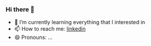 ### Hi there 👋

- 🌱 I’m currently learning everything that I interested in
- 📫 How to reach me: [linkedin](https://www.linkedin.com/in/dafaberlian/)
- 😄 Pronouns: ...
